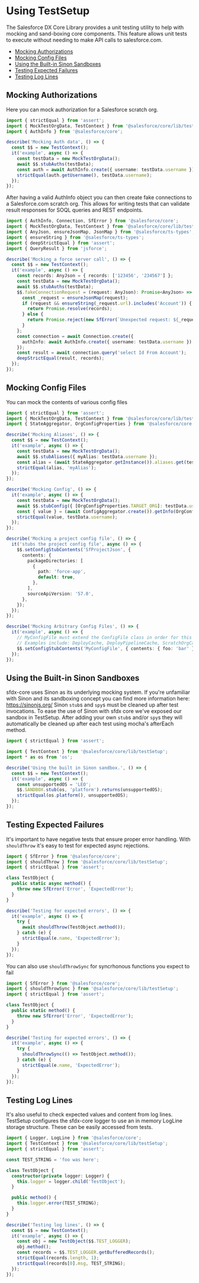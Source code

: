 # Using TestSetup

The Salesforce DX Core Library provides a unit testing utility to help with mocking and sand-boxing core components. This feature allows unit tests to execute without needing to make API calls to salesforce.com.

- [Mocking Authorizations](#mocking-authorizations)
- [Mocking Config Files](#mocking-config-files)
- [Using the Built-in Sinon Sandboxes](#using-the-built-in-sinon-sandboxes)
- [Testing Expected Failures](#testing-expected-failures)
- [Testing Log Lines](#testing-log-lines)

## Mocking Authorizations

Here you can mock authorization for a Salesforce scratch org.

```typescript
import { strictEqual } from 'assert';
import { MockTestOrgData, TestContext } from '@salesforce/core/lib/testSetup';
import { AuthInfo } from '@salesforce/core';

describe('Mocking Auth data', () => {
  const $$ = new TestContext();
  it('example', async () => {
    const testData = new MockTestOrgData();
    await $$.stubAuths(testData);
    const auth = await AuthInfo.create({ username: testData.username });
    strictEqual(auth.getUsername(), testData.username);
  });
});
```

After having a valid AuthInfo object you can then create fake connections to a Salesforce.com scratch org. This allows for writing tests that can validate result responses for SOQL queries and REST endpoints.

```typescript
import { AuthInfo, Connection, SfError } from '@salesforce/core';
import { MockTestOrgData, TestContext } from '@salesforce/core/lib/testSetup';
import { AnyJson, ensureJsonMap, JsonMap } from '@salesforce/ts-types';
import { ensureString } from '@salesforce/ts-types';
import { deepStrictEqual } from 'assert';
import { QueryResult } from 'jsforce';

describe('Mocking a force server call', () => {
  const $$ = new TestContext();
  it('example', async () => {
    const records: AnyJson = { records: ['123456', '234567'] };
    const testData = new MockTestOrgData();
    await $$.stubAuths(testData);
    $$.fakeConnectionRequest = (request: AnyJson): Promise<AnyJson> => {
      const _request = ensureJsonMap(request);
      if (request && ensureString(_request.url).includes('Account')) {
        return Promise.resolve(records);
      } else {
        return Promise.reject(new SfError(`Unexpected request: ${_request.url}`));
      }
    };
    const connection = await Connection.create({
      authInfo: await AuthInfo.create({ username: testData.username }),
    });
    const result = await connection.query('select Id From Account');
    deepStrictEqual(result, records);
  });
});
```

## Mocking Config Files

You can mock the contents of various config files

```typescript
import { strictEqual } from 'assert';
import { MockTestOrgData, TestContext } from '@salesforce/core/lib/testSetup';
import { StateAggregator, OrgConfigProperties } from '@salesforce/core';

describe('Mocking Aliases', () => {
  const $$ = new TestContext();
  it('example', async () => {
    const testData = new MockTestOrgData();
    await $$.stubAliases({ myAlias: testData.username });
    const alias = (await StateAggregator.getInstance()).aliases.get(testData.username);
    strictEqual(alias, 'myAlias');
  });
});

describe('Mocking Config', () => {
  it('example', async () => {
    const testData = new MockTestOrgData();
    await $$.stubConfig({ [OrgConfigProperties.TARGET_ORG]: testData.username });
    const { value } = (await ConfigAggregator.create()).getInfo(OrgConfigProperties.TARGET_ORG);
    strictEqual(value, testData.username);
  });
});

describe('Mocking a project config file', () => {
  it('stubs the project config file', async () => {
    $$.setConfigStubContents('SfProjectJson', {
      contents: {
        packageDirectories: [
          {
            path: 'force-app',
            default: true,
          },
        ],
        sourceApiVersion: '57.0',
      },
    });
  });
});

describe('Mocking Arbitrary Config Files', () => {
  it('example', async () => {
    // MyConfigFile must extend the ConfigFile class in order for this to work properly.
    // Examples include: DeployCache, DeployPipelineCache, ScratchOrgCache
    $$.setConfigStubContents('MyConfigFile', { contents: { foo: 'bar' } });
  });
});
```

## Using the Built-in Sinon Sandboxes

sfdx-core uses Sinon as its underlying mocking system. If you're unfamiliar with Sinon and its sandboxing concept you can find more information here:
https://sinonjs.org/
Sinon `stub`s and `spy`s must be cleaned up after test invocations. To ease the use of Sinon with sfdx core we've exposed our sandbox in TestSetup. After adding your own `stub`s and/or `spy`s they will automatically be cleaned up after each test using mocha's afterEach method.

```typescript
import { strictEqual } from 'assert';

import { TestContext } from '@salesforce/core/lib/testSetup';
import * as os from 'os';

describe('Using the built in Sinon sandbox.', () => {
  const $$ = new TestContext();
  it('example', async () => {
    const unsupportedOS = 'LEO';
    $$.SANDBOX.stub(os, 'platform').returns(unsupportedOS);
    strictEqual(os.platform(), unsupportedOS);
  });
});
```

## Testing Expected Failures

It's important to have negative tests that ensure proper error handling. With `shouldThrow` it's easy to test for expected async rejections.

```typescript
import { SfError } from '@salesforce/core';
import { shouldThrow } from '@salesforce/core/lib/testSetup';
import { strictEqual } from 'assert';

class TestObject {
  public static async method() {
    throw new SfError('Error', 'ExpectedError');
  }
}

describe('Testing for expected errors', () => {
  it('example', async () => {
    try {
      await shouldThrow(TestObject.method());
    } catch (e) {
      strictEqual(e.name, 'ExpectedError');
    }
  });
});
```

You can also use `shouldThrowSync` for syncrhonous functions you expect to fail

```typescript
import { SfError } from '@salesforce/core';
import { shouldThrowSync } from '@salesforce/core/lib/testSetup';
import { strictEqual } from 'assert';

class TestObject {
  public static method() {
    throw new SfError('Error', 'ExpectedError');
  }
}

describe('Testing for expected errors', () => {
  it('example', async () => {
    try {
      shouldThrowSync(() => TestObject.method());
    } catch (e) {
      strictEqual(e.name, 'ExpectedError');
    }
  });
});
```

## Testing Log Lines

It's also useful to check expected values and content from log lines. TestSetup configures the sfdx-core logger to use an in memory LogLine storage structure. These can be easily accessed from tests.

```typescript
import { Logger, LogLine } from '@salesforce/core';
import { TestContext } from '@salesforce/core/lib/testSetup';
import { strictEqual } from 'assert';

const TEST_STRING = 'foo was here';

class TestObject {
  constructor(private logger: Logger) {
    this.logger = logger.child('TestObject');
  }

  public method() {
    this.logger.error(TEST_STRING);
  }
}

describe('Testing log lines', () => {
  const $$ = new TestContext();
  it('example', async () => {
    const obj = new TestObject($$.TEST_LOGGER);
    obj.method();
    const records = $$.TEST_LOGGER.getBufferedRecords();
    strictEqual(records.length, 1);
    strictEqual(records[0].msg, TEST_STRING);
  });
});
```
